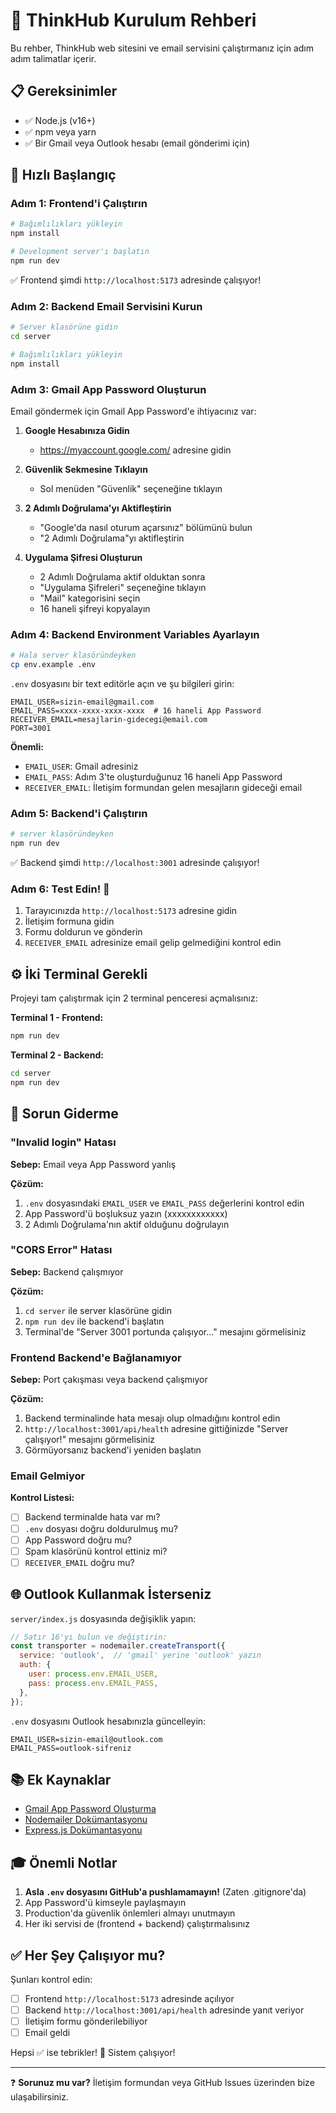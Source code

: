 # 🚀 ThinkHub Kurulum Rehberi

Bu rehber, ThinkHub web sitesini ve email servisini çalıştırmanız için adım adım talimatlar içerir.

## 📋 Gereksinimler

- ✅ Node.js (v16+)
- ✅ npm veya yarn
- ✅ Bir Gmail veya Outlook hesabı (email gönderimi için)

## 🎯 Hızlı Başlangıç

### Adım 1: Frontend'i Çalıştırın

```bash
# Bağımlılıkları yükleyin
npm install

# Development server'ı başlatın
npm run dev
```

✅ Frontend şimdi `http://localhost:5173` adresinde çalışıyor!

### Adım 2: Backend Email Servisini Kurun

```bash
# Server klasörüne gidin
cd server

# Bağımlılıkları yükleyin
npm install
```

### Adım 3: Gmail App Password Oluşturun

Email göndermek için Gmail App Password'e ihtiyacınız var:

1. **Google Hesabınıza Gidin**
   - https://myaccount.google.com/ adresine gidin

2. **Güvenlik Sekmesine Tıklayın**
   - Sol menüden "Güvenlik" seçeneğine tıklayın

3. **2 Adımlı Doğrulama'yı Aktifleştirin**
   - "Google'da nasıl oturum açarsınız" bölümünü bulun
   - "2 Adımlı Doğrulama"yı aktifleştirin

4. **Uygulama Şifresi Oluşturun**
   - 2 Adımlı Doğrulama aktif olduktan sonra
   - "Uygulama Şifreleri" seçeneğine tıklayın
   - "Mail" kategorisini seçin
   - 16 haneli şifreyi kopyalayın

### Adım 4: Backend Environment Variables Ayarlayın

```bash
# Hala server klasöründeyken
cp env.example .env
```

`.env` dosyasını bir text editörle açın ve şu bilgileri girin:

```env
EMAIL_USER=sizin-email@gmail.com
EMAIL_PASS=xxxx-xxxx-xxxx-xxxx  # 16 haneli App Password
RECEIVER_EMAIL=mesajlarin-gidecegi@email.com
PORT=3001
```

**Önemli:** 
- `EMAIL_USER`: Gmail adresiniz
- `EMAIL_PASS`: Adım 3'te oluşturduğunuz 16 haneli App Password
- `RECEIVER_EMAIL`: İletişim formundan gelen mesajların gideceği email

### Adım 5: Backend'i Çalıştırın

```bash
# server klasöründeyken
npm run dev
```

✅ Backend şimdi `http://localhost:3001` adresinde çalışıyor!

### Adım 6: Test Edin! 🎉

1. Tarayıcınızda `http://localhost:5173` adresine gidin
2. İletişim formuna gidin
3. Formu doldurun ve gönderin
4. `RECEIVER_EMAIL` adresinize email gelip gelmediğini kontrol edin

## ⚙️ İki Terminal Gerekli

Projeyi tam çalıştırmak için 2 terminal penceresi açmalısınız:

**Terminal 1 - Frontend:**
```bash
npm run dev
```

**Terminal 2 - Backend:**
```bash
cd server
npm run dev
```

## 🔧 Sorun Giderme

### "Invalid login" Hatası

**Sebep:** Email veya App Password yanlış

**Çözüm:**
1. `.env` dosyasındaki `EMAIL_USER` ve `EMAIL_PASS` değerlerini kontrol edin
2. App Password'ü boşluksuz yazın (xxxxxxxxxxxx)
3. 2 Adımlı Doğrulama'nın aktif olduğunu doğrulayın

### "CORS Error" Hatası

**Sebep:** Backend çalışmıyor

**Çözüm:**
1. `cd server` ile server klasörüne gidin
2. `npm run dev` ile backend'i başlatın
3. Terminal'de "Server 3001 portunda çalışıyor..." mesajını görmelisiniz

### Frontend Backend'e Bağlanamıyor

**Sebep:** Port çakışması veya backend çalışmıyor

**Çözüm:**
1. Backend terminalinde hata mesajı olup olmadığını kontrol edin
2. `http://localhost:3001/api/health` adresine gittiğinizde "Server çalışıyor!" mesajını görmelisiniz
3. Görmüyorsanız backend'i yeniden başlatın

### Email Gelmiyor

**Kontrol Listesi:**
- [ ] Backend terminalde hata var mı?
- [ ] `.env` dosyası doğru doldurulmuş mu?
- [ ] App Password doğru mu?
- [ ] Spam klasörünü kontrol ettiniz mi?
- [ ] `RECEIVER_EMAIL` doğru mu?

## 🌐 Outlook Kullanmak İsterseniz

`server/index.js` dosyasında değişiklik yapın:

```javascript
// Satır 16'yı bulun ve değiştirin:
const transporter = nodemailer.createTransport({
  service: 'outlook',  // 'gmail' yerine 'outlook' yazın
  auth: {
    user: process.env.EMAIL_USER,
    pass: process.env.EMAIL_PASS,
  },
});
```

`.env` dosyasını Outlook hesabınızla güncelleyin:
```env
EMAIL_USER=sizin-email@outlook.com
EMAIL_PASS=outlook-sifreniz
```

## 📚 Ek Kaynaklar

- [Gmail App Password Oluşturma](https://support.google.com/accounts/answer/185833)
- [Nodemailer Dokümantasyonu](https://nodemailer.com/)
- [Express.js Dokümantasyonu](https://expressjs.com/)

## 🎓 Önemli Notlar

1. **Asla `.env` dosyasını GitHub'a pushlamamayın!** (Zaten .gitignore'da)
2. App Password'ü kimseyle paylaşmayın
3. Production'da güvenlik önlemleri almayı unutmayın
4. Her iki servisi de (frontend + backend) çalıştırmalısınız

## ✅ Her Şey Çalışıyor mu?

Şunları kontrol edin:

- [ ] Frontend `http://localhost:5173` adresinde açılıyor
- [ ] Backend `http://localhost:3001/api/health` adresinde yanıt veriyor
- [ ] İletişim formu gönderilebiliyor
- [ ] Email geldi

Hepsi ✅ ise tebrikler! 🎉 Sistem çalışıyor!

---

❓ **Sorunuz mu var?**
İletişim formundan veya GitHub Issues üzerinden bize ulaşabilirsiniz.

